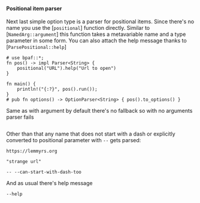 #### Positional item parser

Next last simple option type is a parser for positional items. Since there's no name you use
the [`positional`] function directly. Similar to [`NamedArg::argument`] this function takes
a metavariable name and a type parameter in some form. You can also attach the help message
thanks to [`ParsePositional::help`]

```rust,id:1
# use bpaf::*;
fn pos() -> impl Parser<String> {
    positional("URL").help("Url to open")
}

fn main() {
    println!("{:?}", pos().run());
}
# pub fn options() -> OptionParser<String> { pos().to_options() }
```

Same as with argument by default there's no fallback so with no arguments parser fails

```run,id:1

```

Other than that any name that does not start with a dash or explicitly converted to positional
parameter with `--` gets parsed:

```run,id:1
https://lemmyrs.org
```

```run,id:1
"strange url"
```

```run,id:1
-- --can-start-with-dash-too
```

And as usual there's help message

```run,id:1
--help
```
